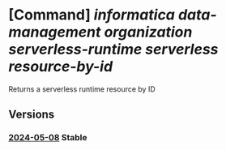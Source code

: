 # [Command] _informatica data-management organization serverless-runtime serverless resource-by-id_

Returns a serverless runtime resource by ID

## Versions

### [2024-05-08](/Resources/mgmt-plane/L3N1YnNjcmlwdGlvbnMve30vcmVzb3VyY2Vncm91cHMve30vcHJvdmlkZXJzL2luZm9ybWF0aWNhLmRhdGFtYW5hZ2VtZW50L29yZ2FuaXphdGlvbnMve30vc2VydmVybGVzc3J1bnRpbWVzL3t9L3NlcnZlcmxlc3NyZXNvdXJjZWJ5aWQ=/2024-05-08.xml) **Stable**

<!-- mgmt-plane /subscriptions/{}/resourcegroups/{}/providers/informatica.datamanagement/organizations/{}/serverlessruntimes/{}/serverlessresourcebyid 2024-05-08 -->
